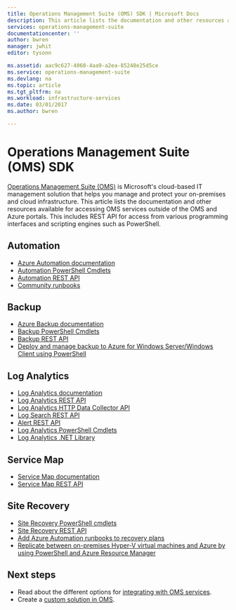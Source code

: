 ```yaml
---
title: Operations Management Suite (OMS) SDK | Microsoft Docs
description: This article lists the documentation and other resources available for accessing OMS services outside of the OMS and Azure portals.  This includes REST API for access from various programming interfaces and scripting engines such as PowerShell
services: operations-management-suite
documentationcenter: ''
author: bwren
manager: jwhit
editor: tysonn

ms.assetid: aac9c627-4060-4aa9-a2ea-85248e25d5ce
ms.service: operations-management-suite
ms.devlang: na
ms.topic: article
ms.tgt_pltfrm: na
ms.workload: infrastructure-services
ms.date: 03/01/2017
ms.author: bwren

---
```

# Operations Management Suite (OMS) SDK
[Operations Management Suite (OMS)](operations-management-suite-overview.md) is Microsoft's cloud-based IT management solution that helps you manage and protect your on-premises and cloud infrastructure.  This article lists the documentation and other resources available for accessing OMS services outside of the OMS and Azure portals.  This includes REST API for access from various programming interfaces and scripting engines such as PowerShell. 

## Automation
* [Azure Automation documentation](http://azure.microsoft.com/documentation/services/automation)
* [Automation PowerShell Cmdlets](http://msdn.microsoft.com/library/dn690262.aspx)
* [Automation REST API](http://msdn.microsoft.com/library/mt662285.aspx)
* [Community runbooks](https://gallery.technet.microsoft.com/scriptcenter/site/search?f%5B0%5D.Type=RootCategory&f%5B0%5D.Value=WindowsAzure&f%5B0%5D.Text=Windows%20Azure)

## Backup
* [Azure Backup documentation](http://azure.microsoft.com/documentation/services/backup)
* [Backup PowerShell Cmdlets](https://msdn.microsoft.com/library/mt619253.aspx)
* [Backup REST API](https://msdn.microsoft.com/library/azure/mt772375.aspx)
* [Deploy and manage backup to Azure for Windows Server/Windows Client using PowerShell](../backup/backup-client-automation.md)

## Log Analytics
* [Log Analytics documentation](http://azure.microsoft.com/documentation/services/log-analytics)
* [Log Analytics REST API](/rest/api/loganalytics)
* [Log Analytics HTTP Data Collector API](../log-analytics/log-analytics-data-collector-api.md)
* [Log Search REST  API](../log-analytics/log-analytics-log-search-api.md)
* [Alert REST API](../log-analytics/log-analytics-api-alerts.md)
* [Log Analytics PowerShell Cmdlets](https://msdn.microsoft.com/library/mt188224.aspx)
* [Log Analytics .NET Library](https://www.nuget.org/packages/Microsoft.Azure.Management.OperationalInsights/0.16.0-preview)

## Service Map
* [Service Map documentation](operations-management-suite-service-map.md)
* [Service Map REST API](https://docs.microsoft.com/rest/api/servicemap/)

## Site Recovery
* [Site Recovery PowerShell cmdlets](https://msdn.microsoft.com/library/mt637930.aspx)
* [Site Recovery REST API](https://msdn.microsoft.com/library/azure/mt750497.aspx)
* [Add Azure Automation runbooks to recovery plans](../site-recovery/site-recovery-runbook-automation.md)
* [Replicate between on-premises Hyper-V virtual machines and Azure by using PowerShell and Azure Resource Manager](../site-recovery/site-recovery-deploy-with-powershell-resource-manager.md)

## Next steps
* Read about the different options for [integrating with OMS services](operations-management-suite-integration.md).
* Create a [custom solution in OMS](operations-management-suite-solutions-creating.md).


